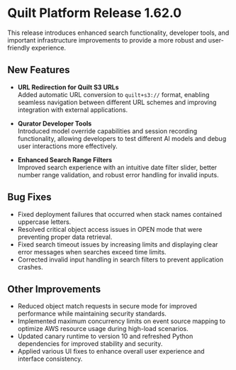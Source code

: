 # Quilt Platform Release 1.62.0

This release introduces enhanced search functionality, developer tools, and important infrastructure improvements to provide a more robust and user-friendly experience.

## New Features

- **URL Redirection for Quilt S3 URLs**  
  Added automatic URL conversion to `quilt+s3://` format, enabling seamless navigation between different URL schemes and improving integration with external applications.

- **Qurator Developer Tools**  
  Introduced model override capabilities and session recording functionality, allowing developers to test different AI models and debug user interactions more effectively.

- **Enhanced Search Range Filters**  
  Improved search experience with an intuitive date filter slider, better number range validation, and robust error handling for invalid inputs.

## Bug Fixes

- Fixed deployment failures that occurred when stack names contained uppercase letters.
- Resolved critical object access issues in OPEN mode that were preventing proper data retrieval.
- Fixed search timeout issues by increasing limits and displaying clear error messages when searches exceed time limits.
- Corrected invalid input handling in search filters to prevent application crashes.

## Other Improvements

- Reduced object match requests in secure mode for improved performance while maintaining security standards.
- Implemented maximum concurrency limits on event source mapping to optimize AWS resource usage during high-load scenarios.
- Updated canary runtime to version 10 and refreshed Python dependencies for improved stability and security.
- Applied various UI fixes to enhance overall user experience and interface consistency.
